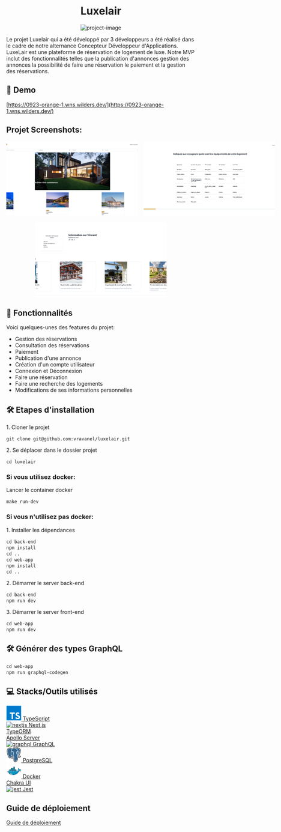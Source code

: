 <h1 align="center" id="title">Luxelair</h1>

<p align="center"><img src="https://socialify.git.ci/vravanel/luxelair/image?font=Inter&amp;name=1&amp;theme=Auto" alt="project-image"></p>

<p id="description">Le projet Luxelair qui a été développé par 3 développeurs a été réalisé dans le cadre de notre alternance Concepteur Développeur d'Applications. LuxeLair est une plateforme de réservation de logement de luxe. Notre MVP inclut des fonctionnalités telles que la publication d'annonces gestion des annonces la possibilité de faire une réservation le paiement et la gestion des réservations.</p>

<h2>🚀 Demo</h2>

[https://0923-orange-1.wns.wilders.dev/](https://0923-orange-1.wns.wilders.dev/)

<h2>Projet Screenshots:</h2>

<div style="display: flex; justify-content: center;">
    <div style="display: flex;">
        <img src="./screenshot/luxelair1.jpg" alt="project-screenshot" style="width: 350px; height: 200px; object-fit: cover; margin-right: 1rem">
        <img src="./screenshot/luxelair2.jpg" alt="project-screenshot" style="width: 350px; height: 200px; object-fit: cover;">
    </div>
</div>

<div style="display: flex; justify-content: center; margin-top: 1rem">
    <div style="display: flex;">
        <img src="./screenshot/luxelair3.jpg" alt="project-screenshot" style="width: 350px; height: 200px; object-fit: cover;">
    </div>
</div>

<h2>🧐 Fonctionnalités</h2>

Voici quelques-unes des features du projet:

- Gestion des réservations
- Consultation des réservations
- Paiement
- Publication d'une annonce
- Création d'un compte utilisateur
- Connexion et Déconnexion
- Faire une réservation
- Faire une recherche des logements
- Modifications de ses informations personnelles

<h2>🛠️ Etapes d'installation</h2>

<p>1. Cloner le projet</p>

```
git clone git@github.com:vravanel/luxelair.git
```

<p>2. Se déplacer dans le dossier projet</p>

```
cd luxelair
```

<h3> Si vous utilisez docker: </h3>

<p>Lancer le container docker</p>

```
make run-dev
```

<h3> Si vous n'utilisez pas docker: </h3>

<p>1. Installer les dépendances</p>

```
cd back-end
npm install
cd ..
cd web-app
npm install
cd ..
```

<p>2. Démarrer le server back-end</p>

```
cd back-end
npm run dev
```

<p>3. Démarrer le server front-end</p>

```
cd web-app
npm run dev
```

<h2>🛠️ Générer des types GraphQL</h2>

```
cd web-app
npm run graphql-codegen
```

<h2>💻 Stacks/Outils utilisés</h2>

<ul style="list-style-type: none; padding: 0;">
    <li>
        <a href="https://www.typescriptlang.org/" target="_blank" rel="noreferrer">
            <img src="https://raw.githubusercontent.com/devicons/devicon/master/icons/typescript/typescript-original.svg" alt="typescript" width="40" height="40"/>
            TypeScript
        </a>
    </li>
    <li>
        <a href="https://nextjs.org/" target="_blank" rel="noreferrer">
            <img src="https://cdn.worldvectorlogo.com/logos/nextjs-2.svg" alt="nextjs" width="40" height="40"/>
            Next.js
        </a>
    </li>
    <li>
        <a href="https://typeorm.io/" target="_blank" rel="noreferrer">
            TypeORM
        </a>
    </li>
    <li>
        <a href="https://www.apollographql.com/" target="_blank" rel="noreferrer">
            Apollo Server
        </a>
    </li>
    <li>
        <a href="https://graphql.org/" target="_blank" rel="noreferrer">
            <img src="https://www.vectorlogo.zone/logos/graphql/graphql-icon.svg" alt="graphql" width="40" height="40"/>
            GraphQL
        </a>
    </li>
    <li>
        <a href="https://www.postgresql.org/" target="_blank" rel="noreferrer">
            <img src="https://raw.githubusercontent.com/devicons/devicon/master/icons/postgresql/postgresql-original.svg" alt="postgresql" width="40" height="40"/>
            PostgreSQL
        </a>
    </li>
    <li>
        <a href="https://www.docker.com/" target="_blank" rel="noreferrer">
            <img src="https://raw.githubusercontent.com/devicons/devicon/master/icons/docker/docker-original.svg" alt="docker" width="40" height="40"/>
            Docker
        </a>
    </li>
    <li>
        <a href="https://chakra-ui.com/" target="_blank" rel="noreferrer">
            Chakra UI
        </a>
    </li>
    <li>
        <a href="https://jestjs.io/" target="_blank" rel="noreferrer">
            <img src="https://www.vectorlogo.zone/logos/jestjsio/jestjsio-icon.svg" alt="jest" width="40" height="40"/>
            Jest
        </a>
    </li>
</ul>

## Guide de déploiement

[Guide de déploiement](./documentation/README.md)
